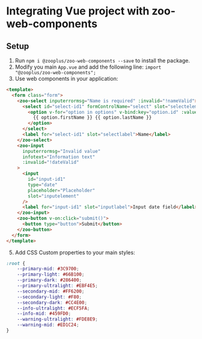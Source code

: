 # Integrating Vue project with zoo-web-components

## Setup

1. Run `npm i @zooplus/zoo-web-components --save` to install the package.
2. Modify you main `App.vue` and add the following line: `import "@zooplus/zoo-web-components";`
3. Use web components in your application:
```HTML
<template>
  <form class="form">
    <zoo-select inputerrormsg="Name is required" :invalid="!nameValid">
      <select id="select-id1" formControlName="select" slot="selectelement">
        <option v-for="option in options" v-bind:key="option.id" :value="option.id">
          {{ option.firstName }} {{ option.lastName }}
        </option>
      </select>
      <label for="select-id1" slot="selectlabel">Name</label>
    </zoo-select>
    <zoo-input
      inputerrormsg="Invalid value"
      infotext="Information text"
      :invalid="!dateValid"
    >
      <input
        id="input-id1"
        type="date"
        placeholder="Placeholder"
        slot="inputelement"
      />
      <label for="input-id1" slot="inputlabel">Input date field</label>
    </zoo-input>
    <zoo-button v-on:click="submit()">
      <button type="button">Submit</button>
    </zoo-button>
  </form>
</template>
```

5. Add CSS Custom properties to your main styles:
```CSS
:root {
	--primary-mid: #3C9700;
	--primary-light: #66B100;
	--primary-dark: #286400;
	--primary-ultralight: #EBF4E5;
	--secondary-mid: #FF6200;
	--secondary-light: #F80;
	--secondary-dark: #CC4E00;
	--info-ultralight: #ECF5FA;
	--info-mid: #459FD0;
	--warning-ultralight: #FDE8E9;
	--warning-mid: #ED1C24;
}
```

